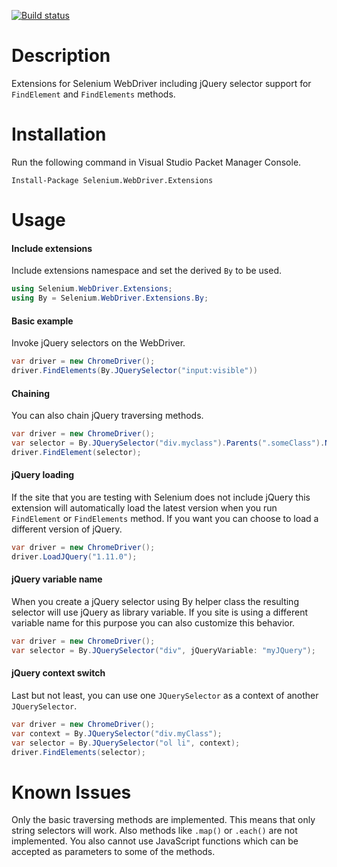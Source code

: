 [![Build status](https://ci.appveyor.com/api/projects/status/xva7kjm1lyi3fqcu)](https://ci.appveyor.com/project/RaYell/selenium-helpers)

# Description

Extensions for Selenium WebDriver including jQuery selector support for `FindElement` and `FindElements` methods.

# Installation

Run the following command in Visual Studio Packet Manager Console.
```posh
Install-Package Selenium.WebDriver.Extensions
```

# Usage
#### Include extensions
Include extensions namespace and set the derived `By` to be used.
```csharp
using Selenium.WebDriver.Extensions;
using By = Selenium.WebDriver.Extensions.By;
```

#### Basic example
Invoke jQuery selectors on the WebDriver.
```csharp
var driver = new ChromeDriver();
driver.FindElements(By.JQuerySelector("input:visible"))
```

#### Chaining
You can also chain jQuery traversing methods.
```csharp
var driver = new ChromeDriver();
var selector = By.JQuerySelector("div.myclass").Parents(".someClass").NextAll();
driver.FindElement(selector);
```

#### jQuery loading
If the site that you are testing with Selenium does not include jQuery this extension will automatically load the latest version when you run `FindElement` or `FindElements` method. If you want you can choose to load a different version of jQuery.

```csharp
var driver = new ChromeDriver();
driver.LoadJQuery("1.11.0");
```

#### jQuery variable name
When you create a jQuery selector using By helper class the resulting selector will use jQuery as library variable. If you site is using a different variable name for this purpose you can also customize this behavior.

```csharp
var driver = new ChromeDriver();
var selector = By.JQuerySelector("div", jQueryVariable: "myJQuery");
```

#### jQuery context switch
Last but not least, you can use one `JQuerySelector` as a context of another `JQuerySelector`.

```csharp
var driver = new ChromeDriver();
var context = By.JQuerySelector("div.myClass");
var selector = By.JQuerySelector("ol li", context);
driver.FindElements(selector);
```

# Known Issues
 
Only the basic traversing methods are implemented. This means that only string selectors will work. Also methods like `.map()` or `.each()` are not implemented. You also cannot use JavaScript functions which can be accepted as parameters to some of the methods.
